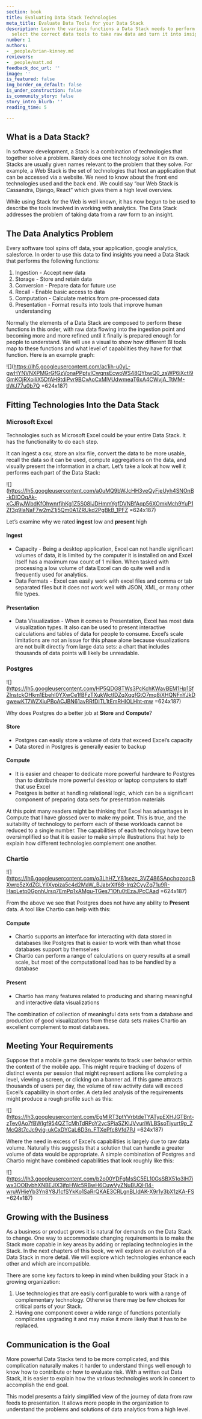 ```yaml
---
section: book
title: Evaluating Data Stack Technologies
meta_title: Evaluate Data Tools for your Data Stack
description: Learn the various functions a Data Stack needs to perform in order to
  select the correct data tools to take raw data and turn it into insight.
number: 1
authors:
- _people/brian-kinney.md
reviewers:
- _people/matt.md
feedback_doc_url: ''
image: ''
is_featured: false
img_border_on_default: false
is_under_construction: false
is_community_story: false
story_intro_blurb: ''
reading_time: 5

---
```

## What is a Data Stack?

In software development, a Stack is a combination of technologies that together solve a problem. Rarely does one technology solve it on its own. Stacks are usually given names relevant to the problem that they solve. For example, a Web Stack is the set of technologies that host an application that can be accessed via a website. We need to know about the front end technologies used and the back end. We could say “our Web Stack is Cassandra, Django, React” which gives them a high level overview.

While using Stack for the Web is well known, it has now begun to be used to describe the tools involved in working with analytics. The Data Stack addresses the problem of taking data from a raw form to an insight.

## The Data Analytics Problem

Every software tool spins off data, your application, google analytics, salesforce. In order to use this data to find insights you need a Data Stack that performs the following functions:

1. Ingestion - Accept new data
2. Storage - Store and retain data
3. Conversion - Prepare data for future use
4. Recall - Enable basic access to data
5. Computation - Calculate metrics from pre-processed data
6. Presentation - Format results into tools that improve human understanding

Normally the elements of a Data Stack are composed to perform these functions in this order, with raw data flowing into the ingestion point and becoming more and more refined until it finally is prepared enough for people to understand. We will use a visual to show how different BI tools map to these functions and what level of capabilities they have for that function. Here is an example graph:

![](https://lh5.googleusercontent.com/ac1ih-u0yL-gwHYNVNXPMGrGfGzVonaPPptyICwqnsEcwoWS48QYbwQ0_zsWP6iXctI9GmKOjRXoiliX5DfAH9tdiPvr9BCvAoCxMlVUdwmeaT6xA4CWvjA_TtMM-tlWJ77u0b7Q =624x187)

## Fitting Technologies Into the Data Stack

### Microsoft Excel

Technologies such as Microsoft Excel could be your entire Data Stack. It has the functionality to do each step.

It can ingest a csv, store an xlsx file, convert the data to be more usable, recall the data so it can be used, compute aggregations on the data, and visually present the information in a chart. Let’s take a look at how well it performs each part of the Data Stack:

![](https://lh5.googleusercontent.com/a0uMQ9bWJcHH3veQyFjeUyh4SNOnB-kDIOOqAk-xCJRyJWbdKfOhwnrfjhKg1Z5S08IJDHmmYgfDVNBfAqp56XOmkMch9YuP1Zf3q9IaNaF7w2mZ1j5Qm0A1ZRUkd2PgBkB_1PFZ =624x187)

Let’s examine why we rated **ingest** low and **present** high

#### Ingest

* Capacity - Being a desktop application, Excel can not handle significant volumes of data, it is limited by the computer it is installed on and Excel itself has a maximum row count of 1 million. When tasked with processing a low volume of data Excel can do quite well and is frequently used for analytics.
* Data Formats - Excel can easily work with excel files and comma or tab separated files but it does not work well with JSON, XML, or many other file types.

#### Presentation

* Data Visualization - When it comes to Presentation, Excel has most data visualization types. It also can be used to present interactive calculations and tables of data for people to consume. Excel’s scale limitations are not an issue for this phase alone because visualizations are not built directly from large data sets: a chart that includes thousands of data points will likely be unreadable.

### Postgres

![](https://lh5.googleusercontent.com/HP5QDG8TWs3PcKchKWavBEM1Hp1SfZlnstckOHkm1EbehI0YXwCe1fBFzTXukWctIDZqXqqfGtO7mq8iXHQNFnYJkDgwewKT7WZXiuPBoACJBN61avRRfDITL1tEmRHIOLHht-mw =624x187)

Why does Postgres do a better job at **Store** and **Compute**?

#### Store

* Postgres can easily store a volume of data that exceed Excel’s capacity
* Data stored in Postgres is generally easier to backup

#### Compute

* It is easier and cheaper to dedicate more powerful hardware to Postgres than to distribute more powerful desktop or laptop computers to staff that use Excel
* Postgres is better at handling relational logic, which can be a significant component of preparing data sets for presentation materials

At this point many readers might be thinking that Excel has advantages in Compute that I have glossed over to make my point. This is true, and the suitability of technology to perform each of these workloads cannot be reduced to a single number. The capabilities of each technology have been oversimplified so that it is easier to make simple illustrations that help to explain how different technologies complement one another.

### Chartio

![](https://lh6.googleusercontent.com/o3LhH7_Y81sezc_3VZ486SApchqzoqcBXwrp5zXdZGLYllXypiza5c4d2MaW_BJabrXlf68-Irq2CyyZq71u9R-HapLetp0GpnhUrsq7EmPp1xAMgu-TGes71Ofu0tEzaJPcCAad =624x187)

From the above we see that Postgres does not have any ability to **Present** data. A tool like Chartio can help with this:

#### Compute

* Chartio supports an interface for interacting with data stored in databases like Postgres that is easier to work with than what those databases support by themselves
* Chartio can perform a range of calculations on query results at a small scale, but most of the computational load has to be handled by a database

#### Present

* Chartio has many features related to producing and sharing meaningful and interactive data visualizations

The combination of collection of meaningful data sets from a database and production of good visualizations from these data sets makes Chartio an excellent complement to most databases.

## Meeting Your Requirements

Suppose that a mobile game developer wants to track user behavior within the context of the mobile app. This might require tracking of dozens of distinct events per session that might represent actions like completing a level, viewing a screen, or clicking on a banner ad. If this game attracts thousands of users per day, the volume of raw activity data will exceed Excel’s capability in short order. A detailed analysis of the requirements might produce a rough profile such as this:

![](https://lh3.googleusercontent.com/EgMIRT3ptYVrbtdeTYATypEXHJGTBnt-zTev0Ao7fBWIgf954QZTcMhTdRPoY2vcSPiaSZKlJVvuriWLBSsoTiyurt9p_ZMcQ8t7cJc9yig-ukCxDYCaL6D3n_FTXePfc8Vfd7PJ =624x187)

Where the need in excess of Excel’s capabilities is largely due to raw data volume. Naturally this suggests that a solution that can handle a greater volume of data would be appropriate. A simple combination of Postgres and Chartio might have combined capabilities that look roughly like this:

![](https://lh3.googleusercontent.com/b2o00YDFgMsSC5EL10GsSBX51o3lH7iwx3OOBvbhXNBEJlX3jfpHWc5RBwH6CuwVyZNuBUQH14-wruWHieYb3Yn8Y8J1cfSYkKo1SaRrQKAE3CRLgnBLIdAK-X9r1y3bX1zKA-FS =624x187)

## Growing with the Business

As a business or product grows it is natural for demands on the Data Stack to change. One way to accommodate changing requirements is to make the Stack more capable in key areas by adding or replacing technologies in the Stack. In the next chapters of this book, we will explore an evolution of a Data Stack in more detail. We will explore which technologies enhance each other and which are incompatible.

There are some key factors to keep in mind when building your Stack in a growing organization:

1. Use technologies that are easily configurable to work with a range of complementary technology. Otherwise there may be few choices for critical parts of your Stack.
2. Having one component cover a wide range of functions potentially complicates upgrading it and may make it more likely that it has to be replaced.

## Communication is the Goal

More powerful Data Stacks tend to be more complicated, and this complication naturally makes it harder to understand things well enough to know how to contribute or how to evaluate risk. With a written out Data Stack, it is easier to explain how the various technologies work in concert to accomplish the end goal.

This model presents a fairly simplified view of the journey of data from raw feeds to presentation. It allows more people in the organization to understand the problems and solutions of data analytics from a high level.